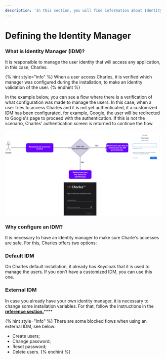 ```yaml
---
description: 'In this section, you will find information about Identity Manager.'
---
```


# Defining the Identity Manager

### What is Identity Manager \(IDM\)?

It is responsible to manage the user identity that will access any application, in this case, Charles.

{% hint style="info" %}
When a user access Charles, it is verified which manager was configured during the installation, to make an identity validation of the user. 
{% endhint %}

In the example below, you can see a flow where there is a verification of what configuration was made to manage the users. In this case, when a user tries to access Charles and it is not yet authenticated, if a customized IDM has been configurated, for example, Google, the user will be redirected to Google's page to proceed with the authentication. If this is not the scenario, Charles' authentication screen is returned to continue the flow.

![](../../.gitbook/assets/untitled-diagram-1-.png)

### Why configure an IDM? 

It is necessary to have an identity manager to make sure Charle's accesses are safe. For this, Charles offers two options:

### Default IDM

On Charles default installation, it already has Keycloak that it is used to manage the users. If you don't have a customized IDM, you can use this one.

### External IDM 

In case you already have your own identity manager, it is necessary to change some installation variables. For that, follow the instructions in the [**reference section.**](../../reference/identity-manager.md)\*\*\*\*

{% hint style="info" %}
There are some blocked flows when using an external IDM, see below:

* Create users;
* Change password;
* Reset password; 
* Delete users. 
{% endhint %}

